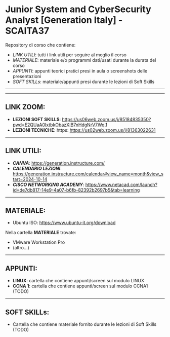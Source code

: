 # Junior System and CyberSecurity Analyst [Generation Italy] - SCAITA37
Repository di corso che contiene:
- *LINK UTILI*: tutti i link utili per seguire al meglio il corso
- *MATERIALE*: materiale e/o programmi dati/usati durante la durata del corso
- *APPUNTI*: appunti teorici pratici presi in aula o screenshots delle presentazioni
- *SOFT SKILLs*: materiale/appunti presi durante le lezioni di Soft Skills
---
---
## LINK ZOOM:
- **LEZIONI SOFT SKILLS**: https://us06web.zoom.us/j/85184835350?pwd=E2QUaA0IxtbkObazXIB7nHdgNrV7Wq.1
- **LEZIONI TECNICHE**: https: https://us02web.zoom.us/j/81363022631
---
## LINK UTILI:
- ***CANVA***: https://generation.instructure.com/
- ***CALENDARIO LEZIONI***: https://generation.instructure.com/calendar#view_name=month&view_start=2024-10-14
- ***CISCO NETWORKING ACADEMY***: https://www.netacad.com/launch?id=de7db817-14e9-4a07-b6fb-82392b2697b5&tab=learning
---
## MATERIALE:
- Ubuntu ISO: https://www.ubuntu-it.org/download
  
Nella cartella **MATERIALE** trovate:
- VMware Workstation Pro
- (altro...)
---
## APPUNTI:
- **LINUX**: cartella che contiene appunti/screen sul modulo LINUX
- **CCNA 1**: cartella che contiene appunti/screen sul modulo CCNA1 (TODO)
---
## SOFT SKILLs:
- Cartella che contiene materiale fornito durante le lezioni di Soft Skills (TODO)
